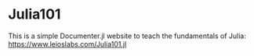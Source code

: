 # Julia101

This is a simple Documenter.jl website to teach the fundamentals of Julia: https://www.leioslabs.com/Julia101.jl

